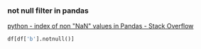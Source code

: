### not null filter in pandas


[python - index of non &quot;NaN&quot; values in Pandas - Stack Overflow](https://stackoverflow.com/questions/24511200/index-of-non-nan-values-in-pandas "python - index of non &quot;NaN&quot; values in Pandas - Stack Overflow")


 

```python
df[df['b'].notnull()]

```
